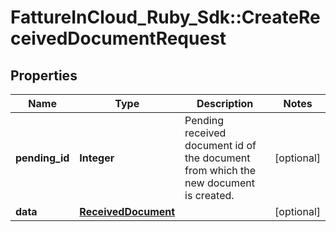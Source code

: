 # FattureInCloud_Ruby_Sdk::CreateReceivedDocumentRequest

## Properties

| Name | Type | Description | Notes |
| ---- | ---- | ----------- | ----- |
| **pending_id** | **Integer** | Pending received document id of the document from which the new document is created. | [optional] |
| **data** | [**ReceivedDocument**](ReceivedDocument.md) |  | [optional] |

